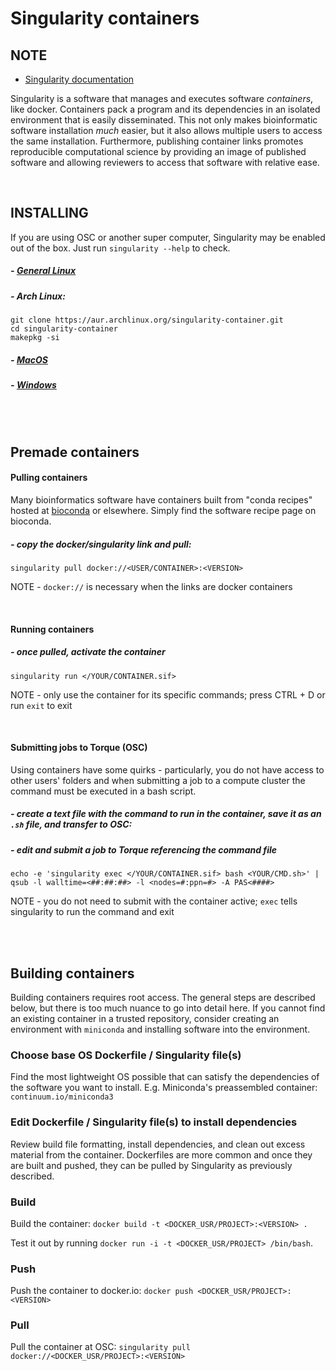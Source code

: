# Singularity containers

## NOTE
- [Singularity documentation](https://sylabs.io/guides/3.6/user-guide/)

Singularity is a software that manages and executes software *containers*, like docker. Containers pack a program and its dependencies in an isolated environment that is easily disseminated. This not only makes bioinformatic software installation *much* easier, but it also allows multiple users to access the same installation. Furthermore, publishing container links promotes reproducible computational science by providing an image of published software and allowing reviewers to access that software with relative ease. 

<br />

## INSTALLING
If you are using OSC or another super computer, Singularity may be enabled out of the box. Just run `singularity --help` to check.

##### - [General Linux](https://singularity.lbl.gov/install-linux)
##### - Arch Linux:
```
git clone https://aur.archlinux.org/singularity-container.git
cd singularity-container
makepkg -si
```
##### - [MacOS](https://singularity.lbl.gov/install-mac)
##### - [Windows](https://singularity.lbl.gov/install-windows)

<br /><br />

## Premade containers
#### Pulling containers
Many bioinformatics software have containers built from "conda recipes" hosted at [bioconda](https://bioconda.github.io/) or elsewhere. Simply find the software recipe page on bioconda.
##### - copy the docker/singularity link and pull:
```
singularity pull docker://<USER/CONTAINER>:<VERSION>
```
NOTE - `docker://` is necessary when the links are docker containers

<br />

#### Running containers
##### - once pulled, activate the container
```
singularity run </YOUR/CONTAINER.sif>
```
NOTE - only use the container for its specific commands; press CTRL + D or run `exit` to exit

<br />

#### Submitting jobs to Torque (OSC)
Using containers have some quirks - particularly, you do not have access to other users' folders and when submitting a job to a compute cluster the command must be executed in a bash script.

##### - create a text file with the command to run in the container, save it as an `.sh` file, and transfer to OSC:

##### - edit and submit a job to Torque referencing the command file
```
echo -e 'singularity exec </YOUR/CONTAINER.sif> bash <YOUR/CMD.sh>' | qsub -l walltime=<##:##:##> -l <nodes=#:ppn=#> -A PAS<####>
```
NOTE - you do not need to submit with the container active; `exec` tells singularity to run the command and exit

<br /><br />

## Building containers
Building containers requires root access. The general steps are described below, but there is too much nuance to go into detail here. If you cannot find an existing container in a trusted repository, consider creating an environment with `miniconda` and installing software into the environment.


### Choose base OS Dockerfile / Singularity file(s)
Find the most lightweight OS possible that can satisfy the dependencies of the software you want to install. E.g. Miniconda's preassembled container: `continuum.io/miniconda3`

### Edit Dockerfile / Singularity file(s) to install dependencies
Review build file formatting, install dependencies, and clean out excess material from the container. Dockerfiles are more common and once they are built and pushed, they can be pulled by Singularity as previously described.

### Build
Build the container: `docker build -t <DOCKER_USR/PROJECT>:<VERSION> .` 

Test it out by running `docker run -i -t <DOCKER_USR/PROJECT> /bin/bash`.

### Push
Push the container to docker.io: `docker push <DOCKER_USR/PROJECT>:<VERSION>`

### Pull
Pull the container at OSC: `singularity pull docker://<DOCKER_USR/PROJECT>:<VERSION>`

